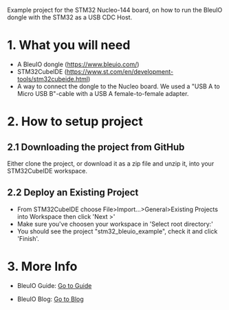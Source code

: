 Example project for the STM32 Nucleo-144 board, on how to run the BleuIO dongle with the STM32 as a USB CDC Host.

# 1. What you will need

- A BleuIO dongle (https://www.bleuio.com/)
- STM32CubeIDE (https://www.st.com/en/development-tools/stm32cubeide.html)
- A way to connect the dongle to the Nucleo board. We used a "USB A to Micro USB B"-cable with a USB A female-to-female adapter.

# 2. How to setup project

## 2.1 Downloading the project from GitHub

Either clone the project, or download it as a zip file and unzip it, into your STM32CubeIDE workspace.

## 2.2 Deploy an Existing Project

- From STM32CubeIDE choose File>Import...>General>Existing Projects into Workspace then click 'Next >'
- Make sure you've choosen your workspace in 'Select root directory:'
- You should see the project "stm32_bleuio_example", check it and click 'Finish'.

# 3. More Info

- BleuIO Guide: [Go to Guide][1]
- BleuIO Blog: [Go to Blog][1]

  [1]: http://linktobleuioguide/
  [2]: http://linktoblog/
